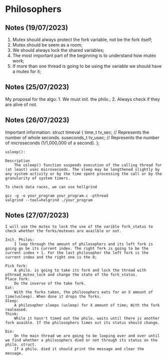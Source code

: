 # Philosophers

## Notes (19/07/2023)

1. Mutex should always protect the fork variable, not be the fork itself;
2. Mutex should be seem as a room;
3. We should always lock the shared variables;
4. The most important part of the beginning is to understand how mutex work;
5. If more than one thread is going to be using the variable we should have a mutex for it;

## Notes (25/07/2023)

My proposal for the algo:
	1. We must init. the philo.;
	2. Always check if they are alive of not.

## Notes (26/07/2023)


Important information:
	struct timeval {
		time_t      tv_sec;     // Represents the number of whole seconds.
		suseconds_t tv_usec;    // Represents the number of microseconds (1/1,000,000 of a second).
	};

	usleep():

	Description
		The usleep() function suspends execution of the calling thread for (at least) usec microseconds. The sleep may be lengthened slightly by any system activity or by the time spent processing the call or by the granularity of system timers. 

	To check data races, we can use hellgrind

	gcc -g -o your_program your_program.c -pthread
	valgrind --tool=helgrind ./your_program

## Notes (27/07/2023)

	I will use the mutex to lock the use of the varible fork_status to check whether the forks/mutexes are availble or not.

	Init. Philos:
		I loop through the amount of philosophers and its left fork is going go be its current index. The right fork is going to be the current index + 1. For the last philosopher the left fork is the current index and the right one is the 0;
	
	Pick fork:
		A philo. is going to take its fork and lock the thread with pthread_mutex_lock and change the state of the fork_status.
	Place fork:
		Do the inverse of the take fork.
	Eat:
		With the forks taken, the philosophers eats for an X amount of time(usleep). When done it drops the forks.
	Sleep:
		A philosopher sleeps (usleep) for X amount of time; With the fork realeased.
	Think:
		While it hasn't timed out the philo. waits until there is another fork avaible. If the philosophers times out its status should change.

	Die:
		On the main thread we are going to be looping over and over until we find whether a philosophers died or not through its status on the philo. struct.
		If a philo. died it should print the message and clear the message.
